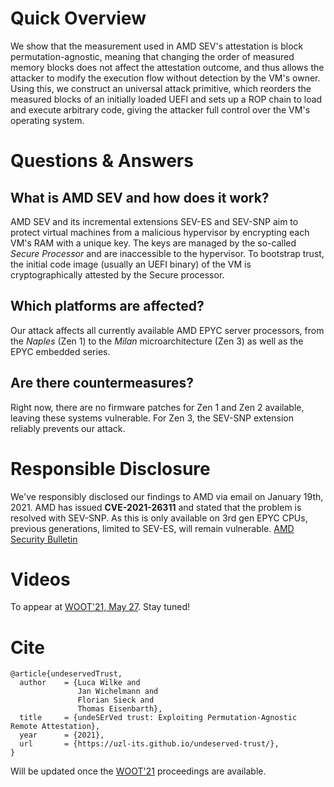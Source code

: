 
# Quick Overview
We show that the measurement used in AMD SEV's attestation is block permutation-agnostic, meaning that changing the order of measured memory blocks does not affect the attestation outcome, and thus allows the attacker to modify the execution flow without detection by the VM's owner. Using this, we construct an universal attack primitive, which reorders the measured blocks of an initially loaded UEFI and sets up a ROP chain to load and execute arbitrary code, giving the attacker full control over the VM's operating system.


# Questions & Answers

## What is AMD SEV and how does it work?
AMD SEV and its incremental extensions SEV-ES and SEV-SNP aim to protect
virtual machines from a malicious hypervisor by encrypting each VM's RAM 
with a unique key. The keys are managed by the so-called *Secure Processor* and
are inaccessible to the hypervisor. To bootstrap trust, the initial code image
(usually an UEFI binary) of the VM is cryptographically attested by the Secure processor.

## Which platforms are affected?
Our attack affects all currently available AMD EPYC server processors, from the *Naples* (Zen 1) to the *Milan* microarchitecture (Zen 3) as well as the
EPYC embedded series.

## Are there countermeasures?
Right now, there are no firmware patches for Zen 1 and Zen 2 available, leaving these systems vulnerable. For Zen 3, the SEV-SNP extension reliably prevents our attack.


# Responsible Disclosure
We've responsibly  disclosed  our  findings  to  AMD  via  email on January 19th, 2021. AMD has issued **CVE-2021-26311** and stated that the problem is resolved with SEV-SNP. As this is only
available on 3rd gen EPYC CPUs, previous generations, limited to SEV-ES, will remain
vulnerable.
[AMD Security Bulletin](https://www.amd.com/en/corporate/product-security/bulletin/amd-sb-1004)


# Videos
To appear at [WOOT'21, May 27](https://www.ieee-security.org/TC/SP2021/SPW2021/WOOT21/). Stay tuned!

# Cite
```
@article{undeservedTrust,
  author    = {Luca Wilke and
               Jan Wichelmann and
               Florian Sieck and
               Thomas Eisenbarth},
  title     = {undeSErVed trust: Exploiting Permutation-Agnostic Remote Attestation},
  year      = {2021},
  url       = {https://uzl-its.github.io/undeserved-trust/},
}
```
Will be updated once the [WOOT'21](https://www.ieee-security.org/TC/SP2021/SPW2021/WOOT21/) proceedings are available.
